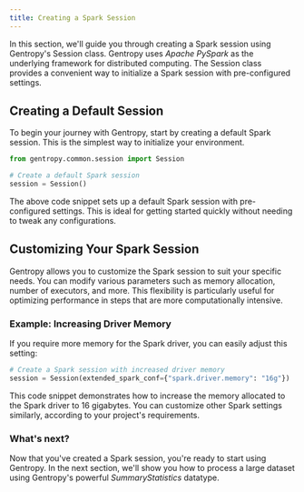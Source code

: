 ```yaml
---
title: Creating a Spark Session
---
```


In this section, we'll guide you through creating a Spark session using Gentropy's Session class. Gentropy uses _Apache PySpark_ as the underlying framework for distributed computing. The Session class provides a convenient way to initialize a Spark session with pre-configured settings.

## Creating a Default Session

To begin your journey with Gentropy, start by creating a default Spark session. This is the simplest way to initialize your environment.

```python
from gentropy.common.session import Session

# Create a default Spark session
session = Session()
```

The above code snippet sets up a default Spark session with pre-configured settings. This is ideal for getting started quickly without needing to tweak any configurations.

## Customizing Your Spark Session

Gentropy allows you to customize the Spark session to suit your specific needs. You can modify various parameters such as memory allocation, number of executors, and more. This flexibility is particularly useful for optimizing performance in steps that are more computationally intensive.

### Example: Increasing Driver Memory

If you require more memory for the Spark driver, you can easily adjust this setting:

```python
# Create a Spark session with increased driver memory
session = Session(extended_spark_conf={"spark.driver.memory": "16g"})
```

This code snippet demonstrates how to increase the memory allocated to the Spark driver to 16 gigabytes. You can customize other Spark settings similarly, according to your project's requirements.

### What's next?

Now that you've created a Spark session, you're ready to start using Gentropy. In the next section, we'll show you how to process a large dataset using Gentropy's powerful _SummaryStatistics_ datatype.
